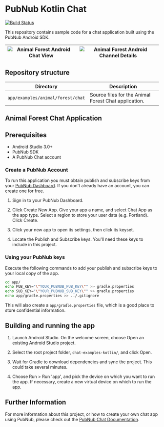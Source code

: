 # PubNub Kotlin Chat

[![Build Status](https://travis-ci.com/pubnub/chat-examples-java.svg?token=33vivoVBsBm3RMEntDqx&branch=master)](https://travis-ci.com/pubnub/chat-examples-java)

This repository contains sample code for a chat application built using the PubNub Android SDK.

![Animal Forest Android Chat View](https://www.pubnub.com/docs/chat/img/android/intro_1.png) | ![Animal Forest Android Channel Details](https://www.pubnub.com/docs/chat/img/android/intro_2.png)
--|---|

## Repository structure

| Directory  | Description |
|:----------:| ----------- |
| `app/examples/animal/forest/chat` | Source files for the Animal Forest Chat application.|

## Animal Forest Chat Application

## Prerequisites

* Android Studio 3.0+
* PubNub SDK
* A PubNub Chat account

### Create a PubNub Account

To run this application you must obtain publish and subscribe keys from your [PubNub Dashboard](https://dashboard.pubnub.com/). If you don't already have an account, you can create one for free.

1. Sign in to your PubNub Dashboard.

1. Click Create New App. Give your app a name, and select Chat App as the app type. Select a region to store your user data (e.g. Portland). Click Create.

1. Click your new app to open its settings, then click its keyset.

1. Locate the Publish and Subscribe keys. You'll need these keys to include in this project.

### Using your PubNub keys

Execute the following commands to add your publish and subscribe keys to your local copy of the app.

```bash
cd app/
echo PUB_KEY="\"YOUR_PUBNUB_PUB_KEY\"" >> gradle.properties
echo SUB_KEY="\"YOUR_PUBNUB_SUB_KEY\"" >> gradle.properties
echo app/gradle.properties >> ../.gitignore
```

This will also create a `app/gradle.properties` file, which is a good place to store confidential information.

## Building and running the app

1. Launch Android Studio. On the welcome screen, choose Open an existing Android Studio project.

1. Select the root project folder, `chat-examples-kotlin/`, and click Open.

1. Wait for Gradle to download dependencies and sync the project. This could take several minutes.

1. Choose Run > Run 'app', and pick the device on which you want to run the app. If necessary, create a new virtual device on which to run the app.

## Further Information

For more information about this project, or how to create your own chat app using PubNub, please check out the [PubNub Chat Documentation](https://www.pubnub.com/docs/chat/quickstart).
